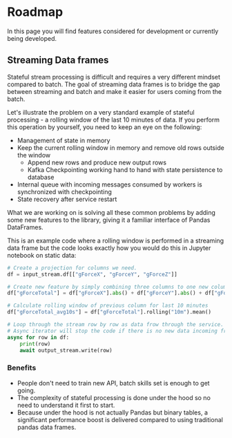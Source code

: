 # Roadmap
In this page you will find features considered for development or currently being developed.

## Streaming Data frames
Stateful stream processing is difficult and requires a very different mindset compared to batch. The goal of streaming data frames is to bridge the gap between streaming and batch and make it easier for users coming from the batch. 

Let's illustrate the problem on a very standard example of stateful processing - a rolling window of the last 10 minutes of data. If you perform this operation by yourself, you need to keep an eye on the following:

- Management of state in memory
- Keep the current rolling window in memory and remove old rows outside the window
    - Append new rows and produce new output rows
    - Kafka Checkpointing working hand to hand with state persistence to database
- Internal queue with incoming messages consumed by workers is synchronized with checkpointing
- State recovery after service restart

What we are working on is solving all these common problems by adding some new features to the library, giving it a familiar interface of Pandas DataFrames.

This is an example code where a rolling window is performed in a streaming data frame but the code looks exactly how you would do this in Jupyter notebook on static data:
```python
# Create a projection for columns we need.
df = input_stream.df[["gForceX", "gForceY", "gForceZ"]] 

# Create new feature by simply combining three columns to one new column.
df["gForceTotal"] = df["gForceX"].abs() + df["gForceY"].abs() + df["gForceZ"].abs()

# Calculate rolling window of previous column for last 10 minutes
df["gForceTotal_avg10s"] = df["gForceTotal"].rolling("10m").mean()

# Loop through the stream row by row as data frow through the service. 
# Async iterator will stop the code if there is no new data incoming from i 
async for row in df:
    print(row)
    await output_stream.write(row)
```

### Benefits
- People don't need to train new API, batch skills set is enough to get going.
- The complexity of stateful processing is done under the hood so no need to understand it first to start.
- Because under the hood is not actually Pandas but binary tables, a significant performance boost is delivered compared to using traditional pandas data frames.




